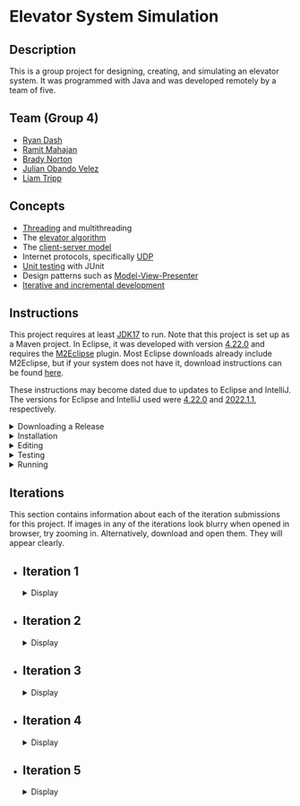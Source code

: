 # Elevator System Simulation

## Description

This is a group project for designing, creating, and simulating an elevator system. It was programmed with Java and was developed remotely by a team of five.

## Team (Group 4)

- [Ryan Dash](https://github.com/ryandash)
- [Ramit Mahajan](https://github.com/RamitMahajan)
- [Brady Norton](https://github.com/Bnortron)
- [Julian Obando Velez](https://github.com/julian-carleton)
- [Liam Tripp](https://github.com/cyberphoria)

## Concepts

- [Threading](https://en.wikipedia.org/wiki/Thread_(computing)) and multithreading
- The [elevator algorithm](https://en.wikipedia.org/wiki/Elevator_algorithm)
- The [client-server model](https://en.wikipedia.org/wiki/Client%E2%80%93server_model)
- Internet protocols, specifically [UDP](https://en.wikipedia.org/wiki/User_Datagram_Protocol)
- [Unit testing](https://en.wikipedia.org/wiki/Unit_testing) with JUnit
- Design patterns such as [Model-View-Presenter](https://en.wikipedia.org/wiki/Model-view-presenter)
- [Iterative and incremental development](https://en.wikipedia.org/wiki/Iterative_and_incremental_development)

## Instructions

This project requires at least [JDK17](https://www.oracle.com/java/technologies/downloads/) to run. Note that this project is set up as a Maven project. In Eclipse, it was developed with version [4.22.0](https://projects.eclipse.org/projects/eclipse/releases/4.22.0) and requires the [M2Eclipse](https://www.eclipse.org/m2e/) plugin. Most Eclipse downloads already include M2Eclipse, but if your system does not have it, download instructions can be found [here](https://stackoverflow.com/a/13640110).

These instructions may become dated due to updates to Eclipse and IntelliJ. The versions for Eclipse and IntelliJ used were [4.22.0](https://projects.eclipse.org/projects/eclipse/releases/4.22.0) and [2022.1.1](https://www.jetbrains.com/idea/download/other.html), respectively.

<details>
  <summary>Downloading a Release</summary>
  <br>

  1. Choose the tag for the iteration. For example, v0.1 refers to iteration 1.  

  ![Picture1](https://user-images.githubusercontent.com/71390371/152629966-a56e28e7-1c0d-4dca-a3f3-d64325755f05.png)

  2. Go to the Code tab and Download Zip

  ![Picture2](https://user-images.githubusercontent.com/71390371/152629981-84ec3fa3-29d4-42db-82a5-b4ed0a5f4e82.png)

  3. Unzip the folder and import the project into the IDE.
  4. Proceed to step 9. of "Editing."
  
</details>

<details>
  <summary>Installation</summary>

  These instructions detail how the project is installed in Eclipse.

  1. Download the ZIP file for the project. (In GitHub, found under "Code" button).
  2. Extract the ZIP file. Remember where you put the extracted folder.
  3. Open Eclipse. In the upper left corner, select File -> Import -> Maven -> Existing Maven Project. Click "Next" to continue.
  4. [See "Import Maven Projects"] On the new popup screen, for "Root Directory," select the extracted project folder. Ignore the folder within the extracted project folder.

  <details>
    <summary>Show "Import Maven Projects"</summary>

  ![Import Maven Project](https://user-images.githubusercontent.com/61635007/161658503-5c94a77e-a862-4493-b24d-2ecfe9fbe226.png)

  </details>

  5. Once the root directory is selected, in Eclipse, activate the "Advanced" dropdown. For the "Name Template" options, select [groupId].[artifactId]-[version].
  6. Make sure "Resolve Workplace Projects" is checked under "Advanced."
  7. Check the box where the project is. Select "Finish." The project should be added to the Project Explorer in Eclipse.
  8. At this point there may be unresolved dependencies. To resolve this, in the Project Explorer, right click the project folder, or "pom.xml." From the context menu that pops up, select Maven -> Update Maven Project.
  9. [See "Update Maven Project"]. A popup menu appears. Ensure the project checkbox is selected. Ensure the three checkboxes at the bottom of the popup menu are also checked.

  <details>
    <summary>Show "Update Maven Project"</summary>

  ![Update_Maven_Project](https://user-images.githubusercontent.com/61635007/161658707-fa88dcad-5d5e-4871-abc7-fd34c2e69011.png)

  </details>

  10. In the popup menu, select "Finish." This downloads all dependencies from Maven automatically. They are locally stored in the directory "C:\Users\\[your name]\\.m2"
  11. You should now be able to run the project.

</details>

<details>
  <summary>Editing</summary>
  <br>

  This details how to import the project and its entire branch history into Eclipse.

  1. Open Eclipse. Open the File menu and select "Import". This will open the "Import" window. From there select "Git"->"Projects from Git" as the import wizard and press Next>
  2. From the next window, select "Clone URI" as the repository source and press Next>
  3. Enter the URL of the git repository in this window which can be found by pressing the "Code" button and selecting the preferred connection protocol on the project's GitHub page
  4. Paste the information obtained from the project page into the window. It may prefill some of the information in the window. Enter any required information
  5. Due to an update in GitHub, account authentication with Eclipse via HTTPS might not work. It is not officially supported for security reasons. To overcome that error, follow the guide [here](https://stackoverflow.com/a/68802292)
  6. After over coming the error, press Next> and it will show you the branches of the repository, do not make any changes to the default selected branches.
  7. It will open the Local Destination window in which you can select the location of the folder where you want clone the repository. Press Next> 
  8. In the next window, select "Import as general project" as the wizard from import and press Next>. This will load the project
  9. From the project explorer window, right click the project folder and from the popup menu, select "Configure", then "Convert to Maven Project". This will convert the project into a Maven project.

</details>

<details>
  <summary>Testing</summary>

  This details how the project is tested in Eclipse.

  1. Ensure the project is loaded as a Maven project (instructions contained in Installation if downloaded via ZIP, or in the Editing section if connected to repository via Git)
  2. Locate the test directory "src/test/java" in the workspace
  3. Right click on the directory and select "Run As" -> "JUnit Test". This runs all the unit tests

  Tests: 
  - InputFileReaderTest: tests related to reading the JSON input file
  - SchedulerTest: tests related to passing data between the systems
  - DirectionTest: tests the Direction enum's getDirectionByName function
  - ElevatorMotorTest: tests for the proper updating of states in the ElevatorMotor class
  - ElevatorSelectionTest: tests selecting idle elevators and tests adding more requests to active elevators using the selection algorithm. ElevatorSelectionTest must be run independently of other tests as it uses multiple threads with ports to test selecting an appropriate elevator and the port are used in previous tests causing the error "Address already in use: bind" to occur
  - ElevatorFaultTest: tests the fault-handling behavior of the Elevator for the faults: Doors Interrupted, Doors Stuck, Elevator Interrupted, Elevator Stuck
  - RequestQueueTest: tests that the RequestQueue adds ServiceRequests to the correct list and that requests are added and removed in the correct order
  - MessageTransferTest: tests that objects are encoded/decoded properly, and that DatagramPackets are transferred between DatagramSockets
  - FloorTest: tests that the ArrivalSensor correctly modifies an ApproachEvent
  - FloorSubsystemTest: tests that the correct Floor is selected when an ApproachEvent is received
  - PresenterTest: tests that presenter updates the view with the proper values and integration with the system
  - SimulationTest ensures that the entire simulation, without the GUI, runs to completion multiple times
  
</details>

<details>
  <summary>Running</summary>

  #### Description

  The program is run as multiple separate programs with the classes Scheduler, ElevatorSubsystem, and FloorSubsystem. The multiple programs can be started manually or automatically. To start it manually, run the main methods of the following classes in order: ElevatorSubsystem, FloorSubsystem and Scheduler. Running them all automatically with a single button press depends on the IDE used. See instructions below for details. 

  #### Eclipse

  - Set the Run Configuration to run these classes in order: ElevatorSubsystem, FloorSubsystem, and Scheduler.

  #### IntelliJ

  - As IntelliJ does not allow ordered run configurations, the Multirun plugin is used. 

  Multirun Instructions:
  1. To install Multirun, click the Setting icon in the top right corner of IntelliJ. Select plugins. 
  2. Search for Multirun in the plugins list. If it does not show up, there should be an option to search aftermarket plugins which you can click. 
  3. Click the install button.
  4. Multirun should now be installed and ready to use.
  5. The run option should now be available in IntelliJ's run configurations.

</details>

## Iterations

This section contains information about each of the iteration submissions for this project. If images in any of the iterations look blurry when opened in browser, try zooming in. Alternatively, download and open them. They will appear clearly.

- ## Iteration 1

  <details>
    <summary>Display</summary>

    ### Description

    This iteration of the project implements a multi-threaded system where all active subsystems, the Elevator Subsystem, the Floor Subsystem, and the Scheduler, act as both [Consumers and Producers](https://en.wikipedia.org/wiki/Producer%E2%80%93consumer_problem). Two buffers exist to achieve this, one for message passing between Scheduler and Elevator Subsystem and another for between Floor Subsystem and Scheduler. 

    ### Contributions

    | Member | Coding | Documentation | Misc
    | ------ | ------ | ------------- | ----
    | Ryan Dash | InputFileReader, JSON files, JSON File to data structure conversion, Message Transfer Implementation and Bug Fixes | Project Requirements Summary, UML Diagram Contributions | Code Review
    | Ramit Mahajan | Data Structure abstraction for the Request Systems / Subsystems | README Editing Instructions |
    | Brady Norton | Message transfer tests, InputFileReaderTest | README Testing + Installation Instructions, UML Sequence Diagram | Code Review
    | Julian Obando Velez | Message Transfer, Bounded Buffer, Bounded Buffer Test | UML Diagram Feedback, GitHub Releases | Code Review
    | Liam Tripp | Project Skeleton, Data Structures, InputFileReader, Direction, Message Transfer, Unit Testing | README Design, Early Design Diagrams, Design Document, Requirements Analysis | Discord Server, Google Drive, GitHub repo, Code reviews, Group lead, Instruction documents + videos 

    #### UML Class Diagram
    ![UML Class Diagram](https://user-images.githubusercontent.com/61635007/152667157-df45fbf8-6c48-430f-b47d-c82156e23872.png)

    #### UML Sequence Diagram

    ![UML Sequence Diagram](https://user-images.githubusercontent.com/61635007/154827908-c74e2fc4-68de-45b6-9b32-b8b85e857fe9.png)

    </details>

- ## Iteration 2
  <details>
    <summary>Display</summary>

  ### Description

  This iteration implements Elevator Movement and the order in which Elevators serve ServiceRequests. Note that a bug occurs when the FloorSubsystem runs out of Requests to send, as the other Runnable systems are left waiting for FloorSubsystem to send something it doesn't have. A solution could be to implement one buffer instead of two.

  <details>
    <summary>Show Long Description</summary>

    - The ElevatorSubsystem acts as an ElevatorController. It acts as intermediary between Elevators and the Scheduler. It also selects which elevator takes a request. It sends ApproachEvents and receives ElevatorRequests and ApproachEvents. 

    - A SystemEvent class was created as a parent for all messages. This is because each message has a Thread from which they originated and a Time at which they occurred.

    - The Scheduler is an intermediary between the ElevatorSubsystem and the FloorSubsystem. It can receive any type of SystemEvent.

    - The FloorSubsystem sends the ElevatorRequests obtained from the input file. It also receives ElevatorRequests back and sends ApproachEvents. All of which are sent through the scheduler.   

    - The elevator receives new requests from the elevator Subsystem to perform actions on other parts of the elevator. With the current implementation a list of requests is stored in the elevator for any type on new request. Requests that are stored in the elevator are sent to the FloorQueue, elevator motor, or handled by the elevator if they involve the elevator's status. Once a request is complete, the elevator uses the elevatorSubsystem to send information to the floorSubsystem and necessary information involving the request.

     - ApproachEvent is a SystemEvent with a true/false value indicating whether an Elevator should stop at a Floor. The ApproachEvents are passed from Elevator to FloorSubsystem each time an Elevator is about to stop at a FLoor. An ArrivalSensor in Floor confirms whether the elevator should stop. The ApproachEvent is then sent back to the Elevator, which proceeds depending on whether the ApproachEvent allows it to stop.

    - The Elevator Motor simulates movement and keeps track of the Elevator's direction and state of movement.

    - The FloorsQueue is the data structure used to store the floors to visit by an elevator. It uses two priority queues, one in ascending order and one in descending order for the floors to visit in the corresponding direction. Also, it has an extra queue, which temporarily saves the floors that were missed when going in a direction and swaps them to this direction queue when this queue has visited all of its floors.

    - The ElevatorSelectAlgorithm is an algorithm to select the best elevator to perform a new elevator request. The current implementation first checks for idle elevators and makes them perform requests. If all elevators are active then it will prioritize elevators based on expected completion of each elevator's queue time, the direction that the elevator is traveling, and if the new request is in between the current floor and destination floor of each elevator.

    - The ElevatorServiceAlgorithm is an algorithm to perform appropriate actions for each type of request that the elevator receives.
    
  </details>

  ### Contributions

  | Member | Coding | Documentation | Misc 
  | ------ | ------ | ------------- | ----
  | Ryan Dash | ElevatorSelectAlgorithm, ElevatorServiceAlgorithm | ElevatorServiceAlgorithm State Machine Diagram, UML Class Diagram, README | Code Review, Design Consultation
  | Ramit Mahajan | Arrival Sensor | UML Class Diagram, README | Code Review
  | Brady Norton | MovementState, ElevatorMotor, Elevator Properties, Elevator Movement | Elevator Movement State Machine Diagram, README| Code Review
  | Julian Obando Velez | FloorsQueue, FloorsQueueTest, ElevatorMotorTest | GitHub Release, README | Code Review
  | Liam Tripp | MovementState, ApproachEvent, SystemEvent, ApproachEvent Integration with ElevatorMovement | UML Class Diagram, Rough ElevatorMovement State Machine Diagram, README | Requirements Analysis, System Design, Delegating Tasks, Code Review
  
  #### UML Class Diagram
  ![image](https://user-images.githubusercontent.com/56605453/154828075-8269786d-84cd-4a64-8c7a-4cdaa294ca0e.png)

  #### UML State Machine Diagram for Service Algorithm

  ![Elevator_Service_Algorithm drawio](https://user-images.githubusercontent.com/56605453/154823993-ff5cb3f7-f500-4696-9f78-be6f628d8068.png)

  #### UML State Machine Diagram for Movement Algorithm

  ![Iteration_2_-_Elevator_State_Machine](https://user-images.githubusercontent.com/56605453/154823989-936bc6f0-0ebe-435c-99ae-941525b7de60.png)

  </details>

- ## Iteration 3
  <details>
    <summary>Display</summary>

  ### Description

  In this iteration, UDP data transfer between the systems is implemented. The simulation can now run multiple elevators.

    #### Major Changes
    - Simulation works for multiple elevators
    - Elevator Selection Algorithm: ElevatorSubsystem chooses which elevator serves a given request
    - Fixed BoundedBuffer glitch from Iteration 2, changed to UnboundedBuffer
    - Message Transfer: Use Client/Server scheme as seen in Assignments 2 and 3
    - UDP messages to transfer data
    - Add Doors class to Elevators
    - Integrated FloorsQueue with Elevator Movement Algorithm
    - More unit tests for FloorsQueue, Floors and FloorSubsystem, 
    - Finalized Elevator and ElevatorMotor properties update
    <br>
  
  <details>
    <summary>Show Long Description</summary>

    - Added serviceDirection to Elevator to distinguish between the direction the Elevator is moving (i.e. ElevatorMotor's direction) and what direction the Elevator is servicing requests in. 

    - Created Client/Server scheme like Assignment 2 and 3 of this class. MessageTransfer class holds DatagramSockets and a Queue of datagramPackets. 

    - The Client and IntermediateHost class each have a MessageTransfer. ElevatorSubsystem and FloorSubsystem, and Scheduler interact with the two classes each. 

    - For UDP data transfer, there are two Scheduler threads, one for sending messages from FloorSubsystem to ElevatorSubsytem, and another for vice-versa. Both FloorSubsystem and ElevatorSubsystem are still threads. Elevators are also threads.

    - The Client systems either request data or send data. FloorSubsystem's client requests and receives data from ElevatorToFloorHost. It sends data to FloorToElevatorHost. ElevatorSubystem requests and receives data from FloorToElevatorHost. It sends data to ElevatorToFloorHost.

    - To see output in the console, or to see how many times the elevator moves, search "moved"

    - MessageTransfer is the class that wraps the methods to handle packets for UDP communication, such as sending, receiving, queueing, decoding/encoding and printing the results of each message transfer.  

    - To solve the deadlock issues from Iteration 2, sending and receiving with the BoundedBuffer was changed from a busy-waiting scheme to an infinite loop checking a conditional statement. Although this prevents deadlock and allows the program to run successfully, it also causes considerable lag. 

    - To fix size issues with BoundedBuffer, an unbounded list was implemented - ConcurrentLinkedDeque, essentially an UnboundedBuffer.
  
    - Added ElevatorMonitor to Scheduler to allow the scheduler to quickly access all elevator data. An ElevatorMonitor is stored for each elevator in the scheduler.
  
    - Each Elevator monitor is updated by the elevator subsystem after a request that changes the properties and contents of the elevator has completed.

  </details>

  ### Contributions

  | Member | Coding | Documentation | Misc 
  | ------ | ------ | ------------- | ----
  | Ryan Dash | Elevator Selection Algorithm. Client, FloorSubsystem, ElevatorSubsystem Implementation, ElevatorSelectionTest | Diagram Review | Code review
  | Ramit Mahajan | Integrating Doors class | UML Diagram, README | Code review
  | Brady Norton | Elevator Movement Algorithm, Elevator Movement Properties Modification, Integrating Floors Queue into Movement, Movement Tests | Movement Design | Code review
  | Julian Obando Velez | Message Encoding/Decoding, Client for UDP, JUnit testing | Diagram Review | TA contact, Code review
  | Liam Tripp | Elevator Movement + FloorsQueue updates and Integration, Message passing bug fix, UnboundedBuffer, ApproachEvent Integration, MessageTransfer, Client-Host outline, Scheduler-Host Integration, FloorTest, RequestQueueTest | Design, Work Breakdown Structure, Dependency Diagram, UML Sequence Diagram, UML Class Diagram | Code review

  ### Diagrams
   
  #### UML Class Diagram
  ![image](https://user-images.githubusercontent.com/61635007/158045772-5fb02a0e-ba15-4c39-bc07-6cc19efa0b91.png)
 
  #### Sequence Diagram: UDP DataTransfer of Data from FloorSubsystem to ElevatorSubsystem

  ![Iteration_3_DataTransferFloorToElevator_Sequence](https://user-images.githubusercontent.com/61635007/158044089-0322f422-9c0a-46de-a1d9-f903cd41e765.png)

  </details>

- ## Iteration 4
  <details>
    <summary>Display</summary>

  ### Description

  In this iteration, fault detection and handling is implemented. The simulation now shows faults for elevators.

  #### Major Changes
  - Added configuration files to automate running multiple main methods with a single button in IntelliJ
  - Introduced Fault Handling for Elevator
  - Removed BoundedBuffer, BoundedBufferTest
  - Fixed elevator selection algorithm to meet requirements
  <br>

  <details>
    <summary>Show Long Description</summary>
    <br>
  
    - Faults: There are four different types of Faults. It is assumed only one can occur at a time. All are hard faults except DOORS_INTERRUPTED, which is a soft fault. For the hard faults, the Elevator shuts down. For the soft faults, the Elevator is corrected so that it may continue. It is assumed that opening the doors is uninterruptable and that Doors may only be opened or closed when the Elevator is stopped. There is no fault handling for when a packet is lost, as that was not in the Iteration requirements itself. 
      - ELEVATOR_STUCK occurs when an Elevator gets stuck between Floors (when Moving) or gets stuck at a Floor (when stopped). 
      - ARRIVAL_SENSOR_FAIL occurs when the ArrivalSensor at a Floor fails to return an ApproachEvent to Scheduler before Elevator's movement timer has expired.
      - DOORS_STUCK occurs when the Doors malfunction while opening or closing.
      - DOORS_INTERRUPTED occurs when the Doors are interrupted while closing. 
    - Faults are tested using the ElevatorFaultTest file.
    - Added multirun configuration as well as FloorSubsystem, ElevatorSubsystem, and Scheduler configurations to allow multiple main methods to be run at once without needing to run each main method one at a time. This allows for fast testing in IntelliJ. This is not required to run multiple main methods in Eclipse as Eclipse already has this functionality built in.
    - Moved Elevator Selection to Scheduler and reworked IntermediateHost to allow for selection of elevators to work properly
    - Note that there is currently an unhandled case where an Elevator is at floor 1 and moving to floor 3. If it receives an request to move to floor 2 just before it is about to pass floor 2, it might not have enough time to stop or send and receive an approachEvent. This problem has yet to be dealt with.
  </details>

  ### Contributions

  | Member | Coding | Documentation | Misc 
  | ------ | ------ | ------------- | ----
  | Ryan Dash | Moved elevator selection to Scheduler, Reworked IntermediateHost for Elevator Selection, Improved Elevator Monitors | Updating README | Code Review
  | Ramit Mahajan | Doors Upgrade, Doors State Changes in Elevator | UML Class Diagram | Code Review 
  | Brady Norton | ArrivalSensor Integration, ApproachEvent Changes | README Contribution | Code Review, Some Fault Type Ideas
  | Julian Obando Velez | | Timing Diagrams | Code Review
  | Liam Tripp | ElevatorFaultTest, Fault enum, Elevator Faults, Elevator Movement Tests, changed RequestQueue from PriorityQueue to TreeSet, Improved Console Output Statements, Movement bug fixes | Work Breakdown Structure, Updated Movement State Machine Diagram, Updating README | Code Review

  ### Diagrams

  #### UML Class Diagram

  ![UMLClassDiagram](https://user-images.githubusercontent.com/61635007/160321686-72ed3f7e-c35d-4d6e-a65b-0a8bcfc80e01.png)

  #### UML State Machine Diagram
  - Elevator Movement (With Faults)
  ![ElevatorMovement](https://user-images.githubusercontent.com/61635007/160426651-d9931d82-27a4-408d-95ab-5f08ccd2b4c3.png)
  
  #### Timing Diagrams

  - Arrival Sensor Fault
  ![ArrivalSensorFault](https://user-images.githubusercontent.com/71390371/160315145-06c438b2-cb96-4d46-9060-d0d52dbae82b.PNG)

  - Elevator Stuck Fault
  ![ElevatorStuckFault](https://user-images.githubusercontent.com/71390371/160318124-d13e65a2-c7a1-47b4-abfb-22ea892e0bb2.PNG)
  
  - Door Stuck Fault
  ![DoorFault](https://user-images.githubusercontent.com/71390371/160315213-693b2eb4-a16a-410b-8327-489baa8ecb12.PNG)

  </details>

- ## Iteration 5
  <details>
    <summary>Display</summary>

  ### Description

  In this iteration, a GUI was implemented to display Elevator information in real time. Measurements were also done to determine the performance of the Scheduler. Methods to initialize and terminate the system were also added. Iteration and general requirements not met in previous iterations were addressed. 

  <details>
    <summary>Show Long Description</summary>
    <br>
    
    - GUI Design Pattern: The design pattern that was selected is the [Model-View-Presenter](https://en.wikipedia.org/wiki/Model-view-presenter) pattern, with the Scheduler for FloorSubsystemToElevatorSubsystem acting as the Model. The Presenter is shared by both the FloorSubsystemToElevatorSubsystem and ElevatorSubsystemToFloorSubsystem schedulers. ElevatorView is the Panel for displaying each elevator while ElevatorViewContainer contains all the ElevatorViews. Presenter updates an ElevatorView when it's passed an ElevatorMonitor from Scheduler.
    <br>
    
    ![GUI](https://user-images.githubusercontent.com/61635007/163075152-23db6387-42a7-49d9-8973-f9499136c20e.png)    

    - Changes to faults: As seen above, the window for the Fault buttons are separate from the Elevator window. This is because there was not enough time to add the buttons directly to each ElevatorView. There were also concerns about data concurrency between the ElevatorView and Elevator if it the buttons to trigger faults were in the Scheduler. The Fault window was generated in the ElevatorSubsystem accordingly.
   The two door faults were reduced to one, as seen below. Soft faults are handled by acknowledging of the fault in the system and clearing it, so that the system can continue its operation. Hard faults are handled by shutting down the elevator altogether and emptying out its requests queue.

      - ELEVATOR_STUCK: hard fault that occurs when an Elevator gets stuck between Floors (when Moving) or gets stuck at a Floor (when stopped). Triggered by pressing an "Elevator Stuck" button in the GUI.
      - ARRIVAL_SENSOR_FAIL: hard fault that occurs when the ArrivalSensor at a Floor fails to return an ApproachEvent to Scheduler before Elevator's movement timer has expired.
      - DOORS_STUCK: soft fault that occurs when the Doors malfunction while opening or closing. Triggered by pushing a "Door Stuck" button in the GUI.

    * Simulation Initialization and Termination: The simulation is initialized using information contained in the Structure class. ElevatorSubsystem and FloorSubsystem are initialized and wait for the Scheduler to pass them a Structure. The Structure is initialized in Scheduler's main method. Each of the two Scheduler threads, one for passing information between ElevatorSubsystem and FloorSubsystem, the other vice-versa, pass Structure to FloorSubsystem and ElevatorSubsystem, respectively. 

   * Simulation Termination: Introduced conditions to terminate the Threads of the Simulation. This was done with a SystemStatus class for Scheduler, ElevatorSubsystem, FloorSubsystem, and each of the Elevators. The termination condition of the threads is when SystemStatus.activated() is false, except for Scheduler, which requires both Scheduler threads to be inactive. A Scheduler's termination is achieved by its Timer expiring. Each Scheduler sends a termination message to the System it communicates with and then terminates itself. The systems are then terminated by receiving the message, which indicates to the SystemStatus that the class’s thread should end.
    
  </details>

  ### Contributions

  | Member | Coding | Documentation | Misc 
  | ------ | ------ | ------------- | ----
  | Ryan Dash | Fix ElevatorSelectionTest, Fix elevator door status updating incorrectly, Unimplemented: (Many-to-two Elevator-to-Scheduler, Elevator and Floor Buttons, Faults in inputs.json, Elevator Action Requests for Door and Lamp) | UML Class Diagram | Brainstorming, Code Review
  | Ramit Mahajan | Updated ElevatorMotor | UML Class Diagram | Code Review
  | Brady Norton | Updating ElevatorMonitor Properties, Added Current Request to GUI, (Unfinished) ArrivalSensor Integration Testing, Fixing FloorSubsystem and Floor Tests | README | Code Review
  | Julian Obando Velez | Fault Injection GUI, Fault Handling, Implemented Performance Instrumentation | Final Project Presentation, Video Recording, Performance Testing README, Faults README | Scheduler Performance Testing and Measurements, Brainstorming, Code Review
  | Liam Tripp | Presenter, ElevatorView, ElevatorViewContainer, RequestQueue with ServiceRequests, System Initialization and Termination, SimulationTest, Refactor Elevator, Refactor Scheduler (Unfinished) Give Elevator an ElevatorMonitor | UML Class Diagram, README Reflection, Iteration 5 Requirements Analysis and Work Breakdown Structure, System Design README Installation instructions, README, Final Project Presentation | Brainstorming, Code Review
  
  ### Diagrams

  #### UML Class Diagram

  ![UML Class Diagram](https://user-images.githubusercontent.com/61635007/163095931-c9f438ef-46c2-4290-9ba9-9e798060d626.png)

  #### UML State Machine Diagram
  - Elevator Movement (With faults)
  ![Elevator Movement State Machine Diagram](https://user-images.githubusercontent.com/61635007/163073011-82bdddf8-4c09-477f-abd6-da9f8a81f000.png)

  <br>

  <details>
    <summary>Reflection</summary>
    <br>

    This project is mostly a success as it meets almost all of the iteration requirements and most of the general requirements. 

    ### Successes

    The fundamental requirements for each iteration were prioritized and completed by the project deadline.

    The UML Class Diagram is the most complete diagram in the project. Virtually all methods and classes have Javadocs and consistent formatting. The commit history on GitHub is easy to read due to established contribution standards. The README also has a strong design. Its contents illustrate the visual and written communication skills of the team members. The RequestQueue class in particular well-design and tested.

    ### Areas for Improvement

    #### Design

    The Elevator has too much responsibility. As discussed in [#184](/../../issues/184), one solution was putting a RequestQueue for each Elevator in the Scheduler. That could increase Scheduler's awareness of each Elevator's current and future state. It would also solve the data concurrency problem between the Elevators and ElevatorViews and be more faithful to the general requirements.

    A state machine pattern for the Elevator was not implemented due to the system designers being busy with other parts of the project. Increased collaboration and shared responsibility for the design amongst group members could have helped alleviate pressure on designers.

    The ArrivalSensor was not properly integrated into the simulation. There were also bugs not addressed in time for iteration submission, as seen in [#43](/../../issues/43). Finally, the GUI for the Elevator lacks buttons to trigger the ELEVATOR_STUCK and ARRIVAL_SENSOR_FAIL faults. Better time management and completing the project objectives at least a day before the deadline could have left time to address these unresolved issues.

    #### Team

    A consistent problem throughout the project was team members not completing coding work until the day of the deadline. This could be solved by members being proactive and engaged with the project instead of passive, or by more deadlines being set. The deadlines would require more involvement from the team during the design phase. Proactive members would allow for ongoing development and issues to be addressed earlier rather than later.

    There was also a problem where proactive members did more work than passive members. Passive members did work close to the iteration submission dates where it was often too late to make major design decisions. This was often due to a lack of set deadlines. An attempt to solve the issue of members crunching before the deadline was made by creating Work Breakdown Structures (WBS) starting from Iteration 2, as seen in [#54](/../../issues/54), [#75](/../../issues/75), [#105](/../../issues/105), and [#151](/../../issues/151). Most of the work to be done for the project was laid out in these documents. It was partially effective as it increased the visibility of the work to be done. However, there was a lack of feedback and discussion around these WBSs. It was only partially effective in prompting team members to self-assign work and complete it as soon as possible in the way it was intended. Increasing the involvement of team members in the project could remedy this issue.

  </details>
  
  <details>
    <summary>Performance Testing</summary>
    <br>

    #### Testing Description

    The performance of the system is measured based on the time that the scheduler takes to handle all the requests that it receives from the input file. This was implemented by saving the start time and end time, and then comparing them to each other. The start time is measured as soon as the scheduler system is started, while the end time is recorded when the scheduler handles the last request. 

    However, knowing the last request is not trivial, so it was necessary to implement an inactivity timer. This timer checks for inactivity in the scheduler to determine when it has finished. Every time the scheduler does work it resets the timer, however, if the timer reaches a time out time it assumes that the scheduler is finished and records this time as the end time. Finally, the total performance time is calculated by subtracting the start time and timeout time from the end time.     

    Elapsed time=end time-start time-timeout

    #### Where were the measuring instruments placed?

    - Start time: Measured just before the system goes live. 
    - End time: Measured as soon as the timer goes off.
    - Reset: Every time the scheduler finishes a task. 

    #### Measurements

    The system was measured using two of these timers, one timer per thread communicating with the elevator subsystem and floor subsystem. The longer measurement is used for calculations since this is the one that reflects the actual last activity of the scheduler. And the system was not inputted with fault during these measurements.

    Also, the measurements were taken for the inputs of: 

    1. 2000 ms time between floors 
    1. 500 ms time to open or close doors
    1. Four elevators
    1. 20 floors

    #### Calculations:

    The calculations were made using Excel MS. 

    - Mean was calculated using =AVERAGE() function
    - Standard Deviation was calculated using =STDEV.S()
    - Confidential interval value for 95% was calculated using the formula: 

          mean±(std.deviation*z_(95%))/(√(# samples)),   where  z_(95%) = 1.96 (constant value)     
    - Time to process a request = Total elapsed time / 17 requests 

    #### Measurements

    |Trial #|Elapsed Time msecs|
    | :- | :- |
    |1|82216|
    |2|82212|
    |3|82217|
    |4|82208|
    |5|82226|
    |6|82242|
    |7|82215|
    |8|82221|
    |9|82237|
    |10|82231|
    |11|82219|
    |12|82254|

    #### Results

    |Mean|82225|
    | :- | -: |
    |Std. Deviation|14|
    |Interval Value (95%)|8|

    - The total time it takes to process all request is (82225 +- 8) ms, with 95% confidence.
    - The time it takes to process a request is (4836 +- 0.47) ms, with 95% confidence.
  
  </details>
</details>
